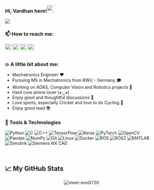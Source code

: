 ### Hi, Vardhan here!<img src="https://media.giphy.com/media/hvRJCLFzcasrR4ia7z/giphy.gif" width="25px">
![](https://visitor-badge.glitch.me/badge?page_id=Vardhan1303.Vardhan1303)

### 📫 How to reach me:

<p>
<a href="https://www.linkedin.com/in/vardhan-mistry/">
  <img align="left" alt="Linkedin" width="22px" src="https://cdn.jsdelivr.net/npm/simple-icons@v3/icons/linkedin.svg" />
</a>
<a href="https://www.instagram.com/vardhanmistry/">
  <img align="left" alt="Instagram" width="22px" src="https://cdn.jsdelivr.net/npm/simple-icons@v3/icons/instagram.svg" />
</a>
<a href="https://www.facebook.com/profile.php?id=100088234415384">
  <img align="left" alt="Facebook" width="22px" src="https://cdn.jsdelivr.net/npm/simple-icons@v3/icons/facebook.svg" />
</a>
<a href="mailto:mistryvardhan@gmail.com">
  <img align="left" alt="Gmail" width="22px" src="https://cdn.jsdelivr.net/npm/simple-icons@v3/icons/gmail.svg" />
</a>

</p>

<br><br>

### 💥 A little bit about me: 
<ul>
  <li> Mechatronics Engineer ❤️</li>
  <li> Pursuing MS in Mechatronics from RWU - Germany 🎓
  <li> Working on ADAS, Computer Vision and Robotics projects 🔭</li>
  <li> Hard core anime lover 	(◕‿◕)</li>
  <li> Enjoy good and thoughtful discussions 💯</li>
  <li> Love sports, especially Cricket and love to do Cycling 🏏</li>
  <li> Enjoy good read 📚</li>
</ul>

### 🔧 Tools & Technologies
<p>
  <img alt="Python" src="https://img.shields.io/badge/python%20-%2314354C.svg?&style=for-the-badge&logo=python&logoColor=white"/>
  <img alt="C" src="https://img.shields.io/badge/c%20-%2300599C.svg?&style=for-the-badge&logo=c&logoColor=white"/>
  <img alt="C++" src="https://img.shields.io/badge/c++%20-%2300599C.svg?&style=for-the-badge&logo=c%2B%2B&ogoColor=white"/>
  <img alt="TensorFlow" src="https://img.shields.io/badge/TensorFlow%20-%23FF6F00.svg?&style=for-the-badge&logo=TensorFlow&logoColor=white" />
  <img alt="Keras" src="https://img.shields.io/badge/Keras%20-%23D00000.svg?&style=for-the-badge&logo=Keras&logoColor=white"/>
  <img alt="PyTorch" src="https://img.shields.io/badge/PyTorch%20-%23EE4C2C.svg?&style=for-the-badge&logo=PyTorch&logoColor=white" />
  <img alt="OpenCV" src ="https://img.shields.io/badge/sqlite-%2307405e.svg?&style=for-the-badge&logo=sqlite&logoColor=white"/>
  <img alt="Pandas" src="https://img.shields.io/badge/pandas%20-%23150458.svg?&style=for-the-badge&logo=pandas&logoColor=white" />
  <img alt="NumPy" src="https://img.shields.io/badge/numpy%20-%23013243.svg?&style=for-the-badge&logo=numpy&logoColor=white" />
  <img alt="Git" src="https://img.shields.io/badge/git%20-%23F05033.svg?&style=for-the-badge&logo=git&logoColor=white"/>
  <img alt="Linux" src="https://img.shields.io/badge/AWS%20-%23FF9900.svg?&style=for-the-badge&logo=amazon-aws&logoColor=white"/>
  <img alt="Docker" src="https://img.shields.io/badge/DigitalOcean-%230167ff.svg?&style=for-the-badge&logo=digitalOcean&logoColor=white"/>
  <img alt="ROS" src="https://img.shields.io/badge/bootstrap%20-%23563D7C.svg?&style=for-the-badge&logo=bootstrap&logoColor=white"/>
  <img alt="ROS2" src="https://img.shields.io/badge/jquery%20-%230769AD.svg?&style=for-the-badge&logo=jquery&logoColor=white"/>
  <img alt="MATLAB" src="https://img.shields.io/badge/PostgreSQL-316192?style=for-the-badge&logo=postgresql&logoColor=white"/>
  <img alt="Simulink" src="https://img.shields.io/badge/MongoDB-4EA94B?style=for-the-badge&logo=mongodb&logoColor=white"/>
  <img alt="Siemens NX CAD" src="https://img.shields.io/badge/mysql-%2300f.svg?&style=for-the-badge&logo=mysql&logoColor=white"/>
</p>

<br>

## 📈 My GitHub Stats
<p align="center"> <img src="https://github-readme-stats.vercel.app/api?username=meet-soni5720&show_icons=true&theme=gotham" alt="meet-soni5720" />
  
